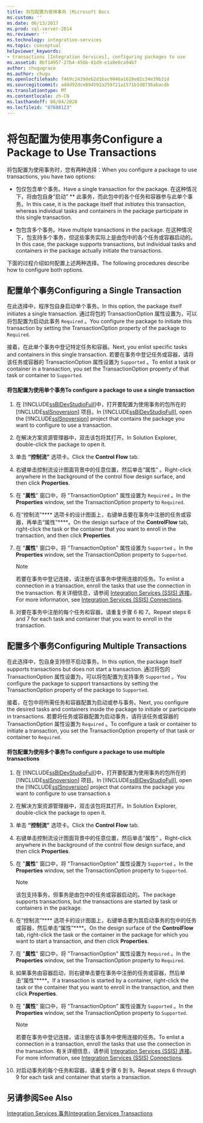 ```yaml
---
title: 将包配置为使用事务 |Microsoft Docs
ms.custom: ''
ms.date: 06/13/2017
ms.prod: sql-server-2014
ms.reviewer: ''
ms.technology: integration-services
ms.topic: conceptual
helpviewer_keywords:
- transactions [Integration Services], configuring packages to use
ms.assetid: 8bf14957-27b4-456b-81d9-e1a0e0ca94b7
author: chugugrace
ms.author: chugu
ms.openlocfilehash: f469c2439deb2d16ac9046a1628e82c34e39b31d
ms.sourcegitcommit: ad4d92dce894592a259721a1571b1d8736abacdb
ms.translationtype: MT
ms.contentlocale: zh-CN
ms.lasthandoff: 08/04/2020
ms.locfileid: "87688123"
---
```

# <a name="configure-a-package-to-use-transactions"></a><span data-ttu-id="e66f5-102">将包配置为使用事务</span><span class="sxs-lookup"><span data-stu-id="e66f5-102">Configure a Package to Use Transactions</span></span>
  <span data-ttu-id="e66f5-103">将包配置为使用事务时，您有两种选择：</span><span class="sxs-lookup"><span data-stu-id="e66f5-103">When you configure a package to use transactions, you have two options:</span></span>  
  
-   <span data-ttu-id="e66f5-104">包仅包含单个事务。</span><span class="sxs-lookup"><span data-stu-id="e66f5-104">Have a single transaction for the package.</span></span> <span data-ttu-id="e66f5-105">在这种情况下，将由包自身“启动” \*\* 此事务，而此包中的各个任务和容器参与此单个事务。</span><span class="sxs-lookup"><span data-stu-id="e66f5-105">In this case, it is the package itself that *initiates* this transaction, whereas individual tasks and containers in the package participate in this single transaction.</span></span>  
  
-   <span data-ttu-id="e66f5-106">包包含多个事务。</span><span class="sxs-lookup"><span data-stu-id="e66f5-106">Have multiple transactions in the package.</span></span> <span data-ttu-id="e66f5-107">在这种情况下，包支持多个事务，但这些事务实际上是由包中的各个任务或容器启动的。</span><span class="sxs-lookup"><span data-stu-id="e66f5-107">In this case, the package supports transactions, but individual tasks and containers in the package actually initiate the transactions.</span></span>  
  
 <span data-ttu-id="e66f5-108">下面的过程介绍如何配置上述两种选择。</span><span class="sxs-lookup"><span data-stu-id="e66f5-108">The following procedures describe how to configure both options.</span></span>  
  
## <a name="configuring-a-single-transaction"></a><span data-ttu-id="e66f5-109">配置单个事务</span><span class="sxs-lookup"><span data-stu-id="e66f5-109">Configuring a Single Transaction</span></span>  
 <span data-ttu-id="e66f5-110">在此选择中，程序包自身启动单个事务。</span><span class="sxs-lookup"><span data-stu-id="e66f5-110">In this option, the package itself initiates a single transaction.</span></span> <span data-ttu-id="e66f5-111">通过将包的 TransactionOption 属性设置为，可以将包配置为启动此事务 `Required` 。</span><span class="sxs-lookup"><span data-stu-id="e66f5-111">You configure the package to initiate this transaction by setting the TransactionOption property of the package to `Required`.</span></span>  
  
 <span data-ttu-id="e66f5-112">接着，在此单个事务中登记特定任务和容器。</span><span class="sxs-lookup"><span data-stu-id="e66f5-112">Next, you enlist specific tasks and containers in this single transaction.</span></span> <span data-ttu-id="e66f5-113">若要在事务中登记任务或容器，请将该任务或容器的 TransactionOption 属性设置为 `Supported` 。</span><span class="sxs-lookup"><span data-stu-id="e66f5-113">To enlist a task or container in a transaction, you set the TransactionOption property of that task or container to `Supported`.</span></span>  
  
#### <a name="to-configure-a-package-to-use-a-single-transaction"></a><span data-ttu-id="e66f5-114">将包配置为使用单个事务</span><span class="sxs-lookup"><span data-stu-id="e66f5-114">To configure a package to use a single transaction</span></span>  
  
1.  <span data-ttu-id="e66f5-115">在 [!INCLUDE[ssBIDevStudioFull](../includes/ssbidevstudiofull-md.md)]中，打开要配置为使用事务的包所在的 [!INCLUDE[ssISnoversion](../includes/ssisnoversion-md.md)] 项目。</span><span class="sxs-lookup"><span data-stu-id="e66f5-115">In [!INCLUDE[ssBIDevStudioFull](../includes/ssbidevstudiofull-md.md)], open the [!INCLUDE[ssISnoversion](../includes/ssisnoversion-md.md)] project that contains the package you want to configure to use a transaction.</span></span>  
  
2.  <span data-ttu-id="e66f5-116">在解决方案资源管理器中，双击该包将其打开。</span><span class="sxs-lookup"><span data-stu-id="e66f5-116">In Solution Explorer, double-click the package to open it.</span></span>  
  
3.  <span data-ttu-id="e66f5-117">单击 **“控制流”** 选项卡。</span><span class="sxs-lookup"><span data-stu-id="e66f5-117">Click the **Control Flow** tab.</span></span>  
  
4.  <span data-ttu-id="e66f5-118">右键单击控制流设计图面背景中的任意位置，然后单击“属性”  。</span><span class="sxs-lookup"><span data-stu-id="e66f5-118">Right-click anywhere in the background of the control flow design surface, and then click **Properties**.</span></span>  
  
5.  <span data-ttu-id="e66f5-119">在 "**属性**" 窗口中，将 "TransactionOption" 属性设置为 `Required` 。</span><span class="sxs-lookup"><span data-stu-id="e66f5-119">In the **Properties** window, set the TransactionOption property to `Required`.</span></span>  
  
6.  <span data-ttu-id="e66f5-120">在“控制流”\*\*\*\* 选项卡的设计图面上，右键单击要在事务中注册的任务或容器，再单击“属性”\*\*\*\*。</span><span class="sxs-lookup"><span data-stu-id="e66f5-120">On the design surface of the **ControlFlow** tab, right-click the task or the container that you want to enroll in the transaction, and then click **Properties**.</span></span>  
  
7.  <span data-ttu-id="e66f5-121">在 "**属性**" 窗口中，将 "TransactionOption" 属性设置为 `Supported` 。</span><span class="sxs-lookup"><span data-stu-id="e66f5-121">In the **Properties** window, set the TransactionOption property to `Supported`.</span></span>  
  
    > [!NOTE]  
    >  <span data-ttu-id="e66f5-122">若要在事务中登记连接，请注册在该事务中使用连接的任务。</span><span class="sxs-lookup"><span data-stu-id="e66f5-122">To enlist a connection in a transaction, enroll the tasks that use the connection in the transaction.</span></span> <span data-ttu-id="e66f5-123">有关详细信息，请参阅 [Integration Services (SSIS) 连接](connection-manager/integration-services-ssis-connections.md)。</span><span class="sxs-lookup"><span data-stu-id="e66f5-123">For more information, see [Integration Services &#40;SSIS&#41; Connections](connection-manager/integration-services-ssis-connections.md).</span></span>  
  
8.  <span data-ttu-id="e66f5-124">对要在事务中注册的每个任务和容器，请重复步骤 6 和 7。</span><span class="sxs-lookup"><span data-stu-id="e66f5-124">Repeat steps 6 and 7 for each task and container that you want to enroll in the transaction.</span></span>  
  
## <a name="configuring-multiple-transactions"></a><span data-ttu-id="e66f5-125">配置多个事务</span><span class="sxs-lookup"><span data-stu-id="e66f5-125">Configuring Multiple Transactions</span></span>  
 <span data-ttu-id="e66f5-126">在此选择中，包自身支持但不启动事务。</span><span class="sxs-lookup"><span data-stu-id="e66f5-126">In this option, the package itself supports transactions but does not start a transaction.</span></span> <span data-ttu-id="e66f5-127">通过将包的 TransactionOption 属性设置为，可以将包配置为支持事务 `Supported` 。</span><span class="sxs-lookup"><span data-stu-id="e66f5-127">You configure the package to support transactions by setting the TransactionOption property of the package to `Supported`.</span></span>  
  
 <span data-ttu-id="e66f5-128">接着，在包中将所需任务和容器配置为启动或参与事务。</span><span class="sxs-lookup"><span data-stu-id="e66f5-128">Next, you configure the desired tasks and containers inside the package to initiate or participate in transactions.</span></span> <span data-ttu-id="e66f5-129">若要将任务或容器配置为启动事务，请将该任务或容器的 TransactionOption 属性设置为 `Required` 。</span><span class="sxs-lookup"><span data-stu-id="e66f5-129">To configure a task or container to initiate a transaction, you set the TransactionOption property of that task or container to `Required`.</span></span>  
  
#### <a name="to-configure-a-package-to-use-multiple-transactions"></a><span data-ttu-id="e66f5-130">将包配置为使用多个事务</span><span class="sxs-lookup"><span data-stu-id="e66f5-130">To configure a package to use multiple transactions</span></span>  
  
1.  <span data-ttu-id="e66f5-131">在 [!INCLUDE[ssBIDevStudioFull](../includes/ssbidevstudiofull-md.md)]中，打开要配置为使用事务的包所在的 [!INCLUDE[ssISnoversion](../includes/ssisnoversion-md.md)] 项目。</span><span class="sxs-lookup"><span data-stu-id="e66f5-131">In [!INCLUDE[ssBIDevStudioFull](../includes/ssbidevstudiofull-md.md)], open the [!INCLUDE[ssISnoversion](../includes/ssisnoversion-md.md)] project that contains the package you want to configure to use transaction.s</span></span>  
  
2.  <span data-ttu-id="e66f5-132">在解决方案资源管理器中，双击该包将其打开。</span><span class="sxs-lookup"><span data-stu-id="e66f5-132">In Solution Explorer, double-click the package to open it.</span></span>  
  
3.  <span data-ttu-id="e66f5-133">单击 **“控制流”** 选项卡。</span><span class="sxs-lookup"><span data-stu-id="e66f5-133">Click the **Control Flow** tab.</span></span>  
  
4.  <span data-ttu-id="e66f5-134">右键单击控制流设计图面背景中的任意位置，然后单击“属性”  。</span><span class="sxs-lookup"><span data-stu-id="e66f5-134">Right-click anywhere in the background of the control flow design surface, and then click **Properties**.</span></span>  
  
5.  <span data-ttu-id="e66f5-135">在 "**属性**" 窗口中，将 "TransactionOption" 属性设置为 `Supported` 。</span><span class="sxs-lookup"><span data-stu-id="e66f5-135">In the **Properties** window, set the TransactionOption property to `Supported`.</span></span>  
  
    > [!NOTE]  
    >  <span data-ttu-id="e66f5-136">该包支持事务，但事务是由包中的任务或容器启动的。</span><span class="sxs-lookup"><span data-stu-id="e66f5-136">The package supports transactions, but the transactions are started by task or containers in the package.</span></span>  
  
6.  <span data-ttu-id="e66f5-137">在“控制流”\*\*\*\* 选项卡的设计图面上，右键单击要为其启动事务的包中的任务或容器，然后单击“属性”\*\*\*\*。</span><span class="sxs-lookup"><span data-stu-id="e66f5-137">On the design surface of the **ControlFlow** tab, right-click the task or the container in the package for which you want to start a transaction, and then click **Properties**.</span></span>  
  
7.  <span data-ttu-id="e66f5-138">在 "**属性**" 窗口中，将 "TransactionOption" 属性设置为 `Required` 。</span><span class="sxs-lookup"><span data-stu-id="e66f5-138">In the **Properties** window, set the TransactionOption property to `Required`.</span></span>  
  
8.  <span data-ttu-id="e66f5-139">如果事务由容器启动，则右键单击要在事务中注册的任务或容器，然后单击“属性”\*\*\*\*。</span><span class="sxs-lookup"><span data-stu-id="e66f5-139">If a transaction is started by a container, right-click the task or the container that you want to enroll in the transaction, and then click **Properties**.</span></span>  
  
9. <span data-ttu-id="e66f5-140">在 "**属性**" 窗口中，将 "TransactionOption" 属性设置为 `Supported` 。</span><span class="sxs-lookup"><span data-stu-id="e66f5-140">In the **Properties** window, set the TransactionOption property to `Supported`.</span></span>  
  
    > [!NOTE]  
    >  <span data-ttu-id="e66f5-141">若要在事务中登记连接，请注册在该事务中使用连接的任务。</span><span class="sxs-lookup"><span data-stu-id="e66f5-141">To enlist a connection in a transaction, enroll the tasks that use the connection in the transaction.</span></span> <span data-ttu-id="e66f5-142">有关详细信息，请参阅 [Integration Services (SSIS) 连接](connection-manager/integration-services-ssis-connections.md)。</span><span class="sxs-lookup"><span data-stu-id="e66f5-142">For more information, see [Integration Services &#40;SSIS&#41; Connections](connection-manager/integration-services-ssis-connections.md).</span></span>  
  
10. <span data-ttu-id="e66f5-143">对启动事务的每个任务和容器，请重复步骤 6 到 9。</span><span class="sxs-lookup"><span data-stu-id="e66f5-143">Repeat steps 6 through 9 for each task and container that starts a transaction.</span></span>  
  
## <a name="see-also"></a><span data-ttu-id="e66f5-144">另请参阅</span><span class="sxs-lookup"><span data-stu-id="e66f5-144">See Also</span></span>  
 [<span data-ttu-id="e66f5-145">Integration Services 事务</span><span class="sxs-lookup"><span data-stu-id="e66f5-145">Integration Services Transactions</span></span>](integration-services-transactions.md)  
  
  
